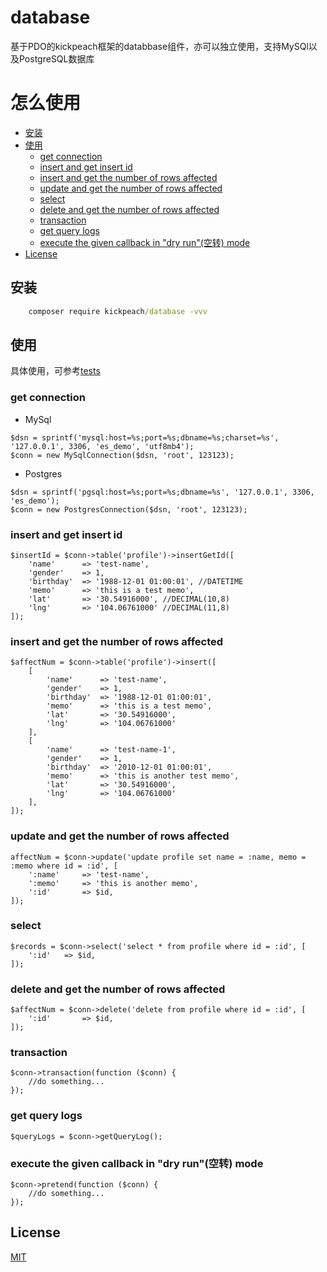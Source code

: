# database

基于PDO的kickpeach框架的databbase组件，亦可以独立使用，支持MySQl以及PostgreSQL数据库

# 怎么使用

* [安装](##安装)
* [使用](##使用)
  * [get connection](###get-connection)
  * [insert and get insert id](###insert-and-get-insert-id)
  * [insert and get the number of rows affected](###insert-and-get-the-number-of-rows-affected)
  * [update and get the number of rows affected](###update-and-get-the-number-of-rows-affected)
  * [select](###select)
  * [delete and get the number of rows affected](###delete-and-get-the-number-of-rows-affected)
  * [transaction](###transaction)
  * [get query logs](###get-query-logs)
  * [execute the given callback in "dry run"(空转) mode](#execute-the-given-callback-in-dry-run空转-mode)
* [License](###license)


## 安装

```cmd
    composer require kickpeach/database -vvv
```

## 使用
具体使用，可参考[tests](https://github.com/KickPeach/database/blob/master/tests/DatabaseTest.php)

### get connection

* MySql

```
$dsn = sprintf('mysql:host=%s;port=%s;dbname=%s;charset=%s', '127.0.0.1', 3306, 'es_demo', 'utf8mb4');
$conn = new MySqlConnection($dsn, 'root', 123123);
```

* Postgres

```
$dsn = sprintf('pgsql:host=%s;port=%s;dbname=%s', '127.0.0.1', 3306, 'es_demo');
$conn = new PostgresConnection($dsn, 'root', 123123);
```

### insert and get insert id

```
$insertId = $conn->table('profile')->insertGetId([
    'name'      => 'test-name',
    'gender'    => 1,
    'birthday'  => '1988-12-01 01:00:01', //DATETIME
    'memo'      => 'this is a test memo',
    'lat'       => '30.54916000', //DECIMAL(10,8)
    'lng'       => '104.06761000' //DECIMAL(11,8)
]);
```

### insert and get the number of rows affected

```
$affectNum = $conn->table('profile')->insert([
    [
        'name'      => 'test-name',
        'gender'    => 1,
        'birthday'  => '1988-12-01 01:00:01',
        'memo'      => 'this is a test memo',
        'lat'       => '30.54916000',
        'lng'       => '104.06761000'
    ],
    [
        'name'      => 'test-name-1',
        'gender'    => 1,
        'birthday'  => '2010-12-01 01:00:01',
        'memo'      => 'this is another test memo',
        'lat'       => '30.54916000',
        'lng'       => '104.06761000'
    ],
]);
```

### update and get the number of rows affected

```
affectNum = $conn->update('update profile set name = :name, memo = :memo where id = :id', [
    ':name'     => 'test-name',
    ':memo'     => 'this is another memo',
    ':id'       => $id,
]);
```

### select

```
$records = $conn->select('select * from profile where id = :id', [
    ':id'   => $id,
]);
```

### delete and get the number of rows affected

```
$affectNum = $conn->delete('delete from profile where id = :id', [
    ':id'       => $id,
]);
```

### transaction
```
$conn->transaction(function ($conn) {
    //do something...
});
```

### get query logs

```
$queryLogs = $conn->getQueryLog();
```

### execute the given callback in "dry run"(空转) mode

```
$conn->pretend(function ($conn) {
    //do something...
});
```

## License

[MIT](https://opensource.org/licenses/MIT)
